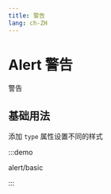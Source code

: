 ```yaml
---
title: 警告
lang: ch-ZH
---
```


# Alert 警告

警告

## 基础用法

添加 `type` 属性设置不同的样式

:::demo

alert/basic

:::
